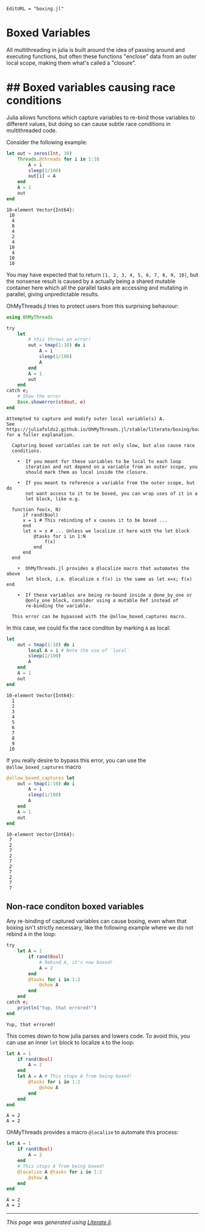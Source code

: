 ```@meta
EditURL = "boxing.jl"
```

# Boxed Variables

All multithreading in julia is built around the idea of passing around
and executing functions, but often these functions "enclose" data from
an outer local scope, making them what's called a "closure".

# ## Boxed variables causing race conditions

Julia allows functions which capture variables to re-bind those variables
to different values, but doing so can cause subtle race conditions in
multithreaded code.

Consider the following example:

````julia
let out = zeros(Int, 10)
    Threads.@threads for i in 1:10
        A = i
        sleep(1/100)
        out[i] = A
    end
    A = 1
    out
end
````

````
10-element Vector{Int64}:
 10
  4
  8
  4
  2
  4
 10
  4
 10
 10
````

You may have expected that to return `[1, 2, 3, 4, 5, 6, 7, 8, 9, 10]`,
but the nonsense result is caused by `A` actually being a shared mutable
container here which all the parallel tasks are accessing and mutating
in parallel, giving unpredictable results.

OhMyThreads.jl tries to protect users from this surprising behaviour:

````julia
using OhMyThreads

try
    let
        # this throws an error!
        out = tmap(1:10) do i
            A = i
            sleep(1/100)
            A
        end
        A = 1
        out
    end
catch e;
    # Show the error
    Base.showerror(stdout, e)
end
````

````
Attempted to capture and modify outer local variable(s) A.
See https://juliafolds2.github.io/OhMyThreads.jl/stable/literate/boxing/boxing/ for a fuller explanation.

  Capturing boxed variables can be not only slow, but also cause race
  conditions.

    •  If you meant for these variables to be local to each loop
       iteration and not depend on a variable from an outer scope, you
       should mark them as local inside the closure.

    •  If you meant to reference a variable from the outer scope, but do
       not want access to it to be boxed, you can wrap uses of it in a
       let block, like e.g.

  function foo(x, N)
      if rand(Bool)
      x = 1 # This rebinding of x causes it to be boxed ...
      end
      let x = x # ... Unless we localize it here with the let block 
          @tasks for i in 1:N
              f(x)    
          end
      end
  end

    •  OhMyThreads.jl provides a @localize macro that automates the above
       let block, i.e. @localize x f(x) is the same as let x=x; f(x) end

    •  If these variables are being re-bound inside a @one_by_one or
       @only_one block, consider using a mutable Ref instead of
       re-binding the variable.

  This error can be bypassed with the @allow_boxed_captures macro.
````

In this case, we could fix the race conditon by marking `A` as local:

````julia
let
    out = tmap(1:10) do i
        local A = i # Note the use of `local`
        sleep(1/100)
        A
    end
    A = 1
    out
end
````

````
10-element Vector{Int64}:
  1
  2
  3
  4
  5
  6
  7
  8
  9
 10
````

If you really desire to bypass this error, you can use the
`@allow_boxed_captures` macro

````julia
@allow_boxed_captures let
    out = tmap(1:10) do i
        A = i
        sleep(1/100)
        A
    end
    A = 1
    out
end
````

````
10-element Vector{Int64}:
 7
 2
 7
 2
 7
 2
 7
 2
 7
 7
````

## Non-race conditon boxed variables

Any re-binding of captured variables can cause boxing, even when that boxing isn't strictly necessary, like the following example where we do not rebind `A` in the loop:

````julia
try
    let A = 1
        if rand(Bool)
            # Rebind A, it's now boxed!
            A = 2
        end
        @tasks for i in 1:2
            @show A
        end
    end
catch e;
    println("Yup, that errored!")
end
````

````
Yup, that errored!

````

This comes down to how julia parses and lowers code. To avoid this, you can use an inner `let` block to localize `A` to the loop:

````julia
let A = 1
    if rand(Bool)
        A = 2
    end
    let A = A # This stops A from being boxed!
        @tasks for i in 1:2
            @show A
        end
    end
end
````

````
A = 2
A = 2

````

OhMyThreads provides a macro `@localize` to automate this process:

````julia
let A = 1
    if rand(Bool)
        A = 2
    end
    # This stops A from being boxed!
    @localize A @tasks for i in 1:2
        @show A
    end
end
````

````
A = 2
A = 2

````

---

*This page was generated using [Literate.jl](https://github.com/fredrikekre/Literate.jl).*

